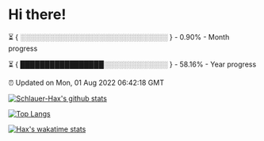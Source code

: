 # Hi there!

⏳ { ░░░░░░░░░░░░░░░░░░░░░░░░░░░░░░ } - 0.90% - Month progress

⏳ { █████████████████░░░░░░░░░░░░░ } - 58.16% - Year progress

⏰ Updated on Mon, 01 Aug 2022 06:42:18 GMT


[![Schlauer-Hax's github stats](https://github-readme-stats.vercel.app/api?username=Schlauer-Hax&show_icons=true&theme=dark&count_private=true)](https://github.com/Schlauer-Hax)


[![Top Langs](https://github-readme-stats.vercel.app/api/top-langs/?username=Schlauer-Hax&layout=compact&theme=dark)](https://github.com/Schlauer-Hax?tab=repositories)


[![Hax's wakatime stats](https://github-readme-stats.vercel.app/api/wakatime?username=Hax&theme=dark)](https://wakatime.com/@Hax)

